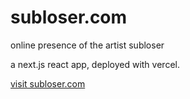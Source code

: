 # subloser.com
online presence of the artist subloser

a next.js react app, deployed with vercel.

[visit subloser.com](https://subloser.now.sh/)
